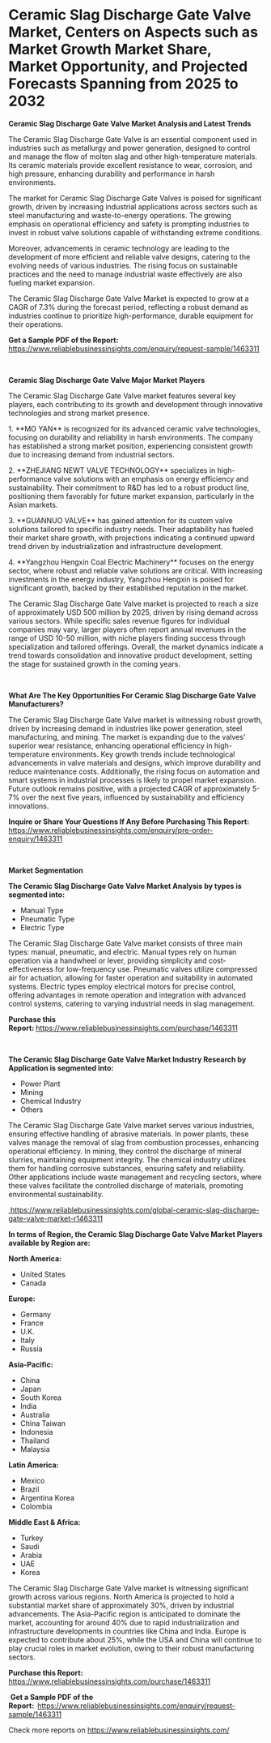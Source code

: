 <p><h1>Ceramic Slag Discharge Gate Valve Market, Centers on Aspects such as Market Growth Market Share, Market Opportunity, and Projected Forecasts Spanning from 2025 to 2032</h1></p><p><strong>Ceramic Slag Discharge Gate Valve Market Analysis and Latest Trends</strong></p>
<p><p>The Ceramic Slag Discharge Gate Valve is an essential component used in industries such as metallurgy and power generation, designed to control and manage the flow of molten slag and other high-temperature materials. Its ceramic materials provide excellent resistance to wear, corrosion, and high pressure, enhancing durability and performance in harsh environments.</p><p>The market for Ceramic Slag Discharge Gate Valves is poised for significant growth, driven by increasing industrial applications across sectors such as steel manufacturing and waste-to-energy operations. The growing emphasis on operational efficiency and safety is prompting industries to invest in robust valve solutions capable of withstanding extreme conditions.</p><p>Moreover, advancements in ceramic technology are leading to the development of more efficient and reliable valve designs, catering to the evolving needs of various industries. The rising focus on sustainable practices and the need to manage industrial waste effectively are also fueling market expansion. </p><p>The Ceramic Slag Discharge Gate Valve Market is expected to grow at a CAGR of 7.3% during the forecast period, reflecting a robust demand as industries continue to prioritize high-performance, durable equipment for their operations.</p></p>
<p><strong>Get a Sample PDF of the Report:&nbsp;</strong> <a href="https://www.reliablebusinessinsights.com/enquiry/request-sample/1463311?utm_campaign=3105&utm_medium=2&utm_source=Github&utm_content=ia&utm_term=12042025&utm_id=ceramic-slag-discharge-gate-valve">https://www.reliablebusinessinsights.com/enquiry/request-sample/1463311</a></p>
<p>&nbsp;</p>
<p><strong>Ceramic Slag Discharge Gate Valve Major Market Players</strong></p>
<p><p>The Ceramic Slag Discharge Gate Valve market features several key players, each contributing to its growth and development through innovative technologies and strong market presence. </p><p>1. **MO YAN** is recognized for its advanced ceramic valve technologies, focusing on durability and reliability in harsh environments. The company has established a strong market position, experiencing consistent growth due to increasing demand from industrial sectors.</p><p>2. **ZHEJIANG NEWT VALVE TECHNOLOGY** specializes in high-performance valve solutions with an emphasis on energy efficiency and sustainability. Their commitment to R&D has led to a robust product line, positioning them favorably for future market expansion, particularly in the Asian markets.</p><p>3. **GUANNUO VALVE** has gained attention for its custom valve solutions tailored to specific industry needs. Their adaptability has fueled their market share growth, with projections indicating a continued upward trend driven by industrialization and infrastructure development.</p><p>4. **Yangzhou Hengxin Coal Electric Machinery** focuses on the energy sector, where robust and reliable valve solutions are critical. With increasing investments in the energy industry, Yangzhou Hengxin is poised for significant growth, backed by their established reputation in the market.</p><p>The Ceramic Slag Discharge Gate Valve market is projected to reach a size of approximately USD 500 million by 2025, driven by rising demand across various sectors. While specific sales revenue figures for individual companies may vary, larger players often report annual revenues in the range of USD 10-50 million, with niche players finding success through specialization and tailored offerings. Overall, the market dynamics indicate a trend towards consolidation and innovative product development, setting the stage for sustained growth in the coming years.</p></p>
<p>&nbsp;</p>
<p><strong>What Are The Key Opportunities For Ceramic Slag Discharge Gate Valve Manufacturers?</strong></p>
<p><p>The Ceramic Slag Discharge Gate Valve market is witnessing robust growth, driven by increasing demand in industries like power generation, steel manufacturing, and mining. The market is expanding due to the valves' superior wear resistance, enhancing operational efficiency in high-temperature environments. Key growth trends include technological advancements in valve materials and designs, which improve durability and reduce maintenance costs. Additionally, the rising focus on automation and smart systems in industrial processes is likely to propel market expansion. Future outlook remains positive, with a projected CAGR of approximately 5-7% over the next five years, influenced by sustainability and efficiency innovations.</p></p>
<p><strong>Inquire or Share Your Questions If Any Before Purchasing This Report:</strong> <a href="https://www.reliablebusinessinsights.com/enquiry/pre-order-enquiry/1463311?utm_campaign=3105&utm_medium=2&utm_source=Github&utm_content=ia&utm_term=12042025&utm_id=ceramic-slag-discharge-gate-valve">https://www.reliablebusinessinsights.com/enquiry/pre-order-enquiry/1463311</a></p>
<p>&nbsp;</p>
<p><strong>Market Segmentation</strong></p>
<p><strong>The Ceramic Slag Discharge Gate Valve Market Analysis by types is segmented into:</strong></p>
<p><ul><li>Manual Type</li><li>Pneumatic Type</li><li>Electric Type</li></ul></p>
<p><p>The Ceramic Slag Discharge Gate Valve market consists of three main types: manual, pneumatic, and electric. Manual types rely on human operation via a handwheel or lever, providing simplicity and cost-effectiveness for low-frequency use. Pneumatic valves utilize compressed air for actuation, allowing for faster operation and suitability in automated systems. Electric types employ electrical motors for precise control, offering advantages in remote operation and integration with advanced control systems, catering to varying industrial needs in slag management.</p></p>
<p><strong>Purchase this Report:&nbsp;</strong><a href="https://www.reliablebusinessinsights.com/purchase/1463311?utm_campaign=3105&utm_medium=2&utm_source=Github&utm_content=ia&utm_term=12042025&utm_id=ceramic-slag-discharge-gate-valve">https://www.reliablebusinessinsights.com/purchase/1463311</a></p>
<p>&nbsp;</p>
<p><strong>The Ceramic Slag Discharge Gate Valve Market Industry Research by Application is segmented into:</strong></p>
<p><ul><li>Power Plant</li><li>Mining</li><li>Chemical Industry</li><li>Others</li></ul></p>
<p><p>The Ceramic Slag Discharge Gate Valve market serves various industries, ensuring effective handling of abrasive materials. In power plants, these valves manage the removal of slag from combustion processes, enhancing operational efficiency. In mining, they control the discharge of mineral slurries, maintaining equipment integrity. The chemical industry utilizes them for handling corrosive substances, ensuring safety and reliability. Other applications include waste management and recycling sectors, where these valves facilitate the controlled discharge of materials, promoting environmental sustainability.</p></p>
<p><a href="https://www.reliablebusinessinsights.com/global-ceramic-slag-discharge-gate-valve-market-r1463311?utm_campaign=3105&utm_medium=2&utm_source=Github&utm_content=ia&utm_term=12042025&utm_id=ceramic-slag-discharge-gate-valve">&nbsp;https://www.reliablebusinessinsights.com/global-ceramic-slag-discharge-gate-valve-market-r1463311</a></p>
<p><strong>In terms of Region, the Ceramic Slag Discharge Gate Valve Market Players available by Region are:</strong></p>
<p>
    <p> <strong> North America: </strong>
        <ul>
            <li>United States</li>
            <li>Canada</li>
        </ul>
        </p> 
    <p> <strong> Europe: </strong>
        <ul>
            <li>Germany</li>
            <li>France</li>
            <li>U.K.</li>
            <li>Italy</li>
            <li>Russia</li>
        </ul>
        </p> 
    <p> <strong> Asia-Pacific: </strong>
        <ul>
            <li>China</li>
            <li>Japan</li>
            <li>South Korea</li>
            <li>India</li>
            <li>Australia</li>
            <li>China Taiwan</li>
            <li>Indonesia</li>
            <li>Thailand</li>
            <li>Malaysia</li>
        </ul>
        </p> 
    <p> <strong> Latin America: </strong>
        <ul>
            <li>Mexico</li>
            <li>Brazil</li>
            <li>Argentina Korea</li>
            <li>Colombia</li>
        </ul>
        </p> 
    <p> <strong> Middle East & Africa: </strong>
        <ul>
            <li>Turkey</li>
            <li>Saudi</li>
            <li>Arabia</li>
            <li>UAE</li>
            <li>Korea</li>
        </ul>
    </p>
    </p>
<p><p>The Ceramic Slag Discharge Gate Valve market is witnessing significant growth across various regions. North America is projected to hold a substantial market share of approximately 30%, driven by industrial advancements. The Asia-Pacific region is anticipated to dominate the market, accounting for around 40% due to rapid industrialization and infrastructure developments in countries like China and India. Europe is expected to contribute about 25%, while the USA and China will continue to play crucial roles in market evolution, owing to their robust manufacturing sectors.</p></p>
<p><strong>Purchase this Report: </strong><a href="https://www.reliablebusinessinsights.com/purchase/1463311?utm_campaign=3105&utm_medium=2&utm_source=Github&utm_content=ia&utm_term=12042025&utm_id=ceramic-slag-discharge-gate-valve">https://www.reliablebusinessinsights.com/purchase/1463311</a></p>
<p>&nbsp;<strong>Get a Sample PDF of the Report:&nbsp;&nbsp;</strong><a href="https://www.reliablebusinessinsights.com/enquiry/request-sample/1463311?utm_campaign=3105&utm_medium=2&utm_source=Github&utm_content=ia&utm_term=12042025&utm_id=ceramic-slag-discharge-gate-valve">https://www.reliablebusinessinsights.com/enquiry/request-sample/1463311</a></p>
<p><strong></strong></p>
<p>Check more reports on <a href="https://www.reliablebusinessinsights.com/?utm_campaign=3105&utm_medium=2&utm_source=Github&utm_content=ia&utm_term=12042025&utm_id=ceramic-slag-discharge-gate-valve">https://www.reliablebusinessinsights.com/</a></p>